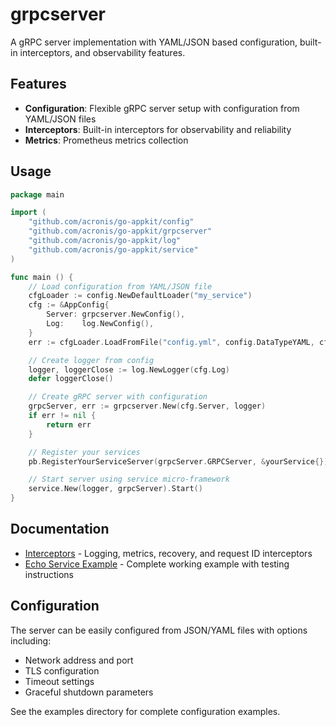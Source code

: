 # grpcserver

A gRPC server implementation with YAML/JSON based configuration, built-in interceptors, and observability features.

## Features

- **Configuration**: Flexible gRPC server setup with configuration from YAML/JSON files
- **Interceptors**: Built-in interceptors for observability and reliability
- **Metrics**: Prometheus metrics collection

## Usage

```go
package main

import (
    "github.com/acronis/go-appkit/config"
    "github.com/acronis/go-appkit/grpcserver"
    "github.com/acronis/go-appkit/log"
    "github.com/acronis/go-appkit/service"
)

func main () {
    // Load configuration from YAML/JSON file
    cfgLoader := config.NewDefaultLoader("my_service")
    cfg := &AppConfig{
        Server: grpcserver.NewConfig(),
        Log:    log.NewConfig(),
    }
    err := cfgLoader.LoadFromFile("config.yml", config.DataTypeYAML, cfg)

    // Create logger from config
    logger, loggerClose := log.NewLogger(cfg.Log)
    defer loggerClose()

    // Create gRPC server with configuration
    grpcServer, err := grpcserver.New(cfg.Server, logger)
    if err != nil {
        return err
    }

    // Register your services
    pb.RegisterYourServiceServer(grpcServer.GRPCServer, &yourService{})

    // Start server using service micro-framework
    service.New(logger, grpcServer).Start()
}
```

## Documentation

- [Interceptors](interceptor/README.md) - Logging, metrics, recovery, and request ID interceptors
- [Echo Service Example](examples/echo-service/README.md) - Complete working example with testing instructions

## Configuration

The server can be easily configured from JSON/YAML files with options including:
- Network address and port
- TLS configuration
- Timeout settings
- Graceful shutdown parameters

See the examples directory for complete configuration examples.
